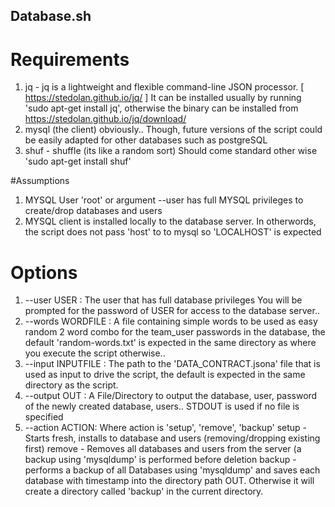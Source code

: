 ## Database.sh

# Requirements
1. jq - jq is a lightweight and flexible command-line JSON processor. [ https://stedolan.github.io/jq/ ]
 It can be installed usually by running 'sudo apt-get install jq', otherwise the binary can be installed from https://stedolan.github.io/jq/download/
2. mysql (the client) obviously.. Though, future versions of the script could be easily adapted for other databases such as postgreSQL
3. shuf - shuffle (its like a random sort) Should come standard other wise 'sudo apt-get install shuf'

#Assumptions
1. MYSQL User 'root' or argument --user has full MYSQL privileges to create/drop databases and users
2. MYSQL client is installed locally to the database server. In otherwords, the script does not pass 'host' to to mysql so 'LOCALHOST' is expected

# Options
1. --user USER : The user that has full database privileges
   You will be prompted for the password of USER for access to the database server..
2. --words WORDFILE : A file containing simple words to be used as easy random 2 word combo for the team_user passwords in the database, the default 'random-words.txt' is expected in the same directory as where you execute the script otherwise..
3. --input INPUTFILE : The path to the 'DATA_CONTRACT.jsona' file that is used as input to drive the script, the default is expected in the same directory as the script.
4. --output OUT : A File/Directory to output the database, user, password of the newly created database, users.. STDOUT is used if no file is specified
5. --action ACTION: Where action is 'setup', 'remove', 'backup'
   setup - Starts fresh, installs to database and users (removing/dropping existing first)
   remove - Removes all databases and users from the server (a backup using 'mysqldump' is performed before deletion
   backup - performs a backup of all Databases using 'mysqldump' and saves each database with timestamp into the directory path OUT. Otherwise it will create a directory called 'backup' in the current directory.


